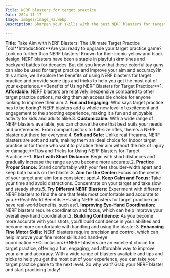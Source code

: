 ```yaml
---
Title: NERF blasters for target practice
Date: 2024-11-17
Image: images/image_41.webp
Description: Sharpen your skills with the best NERF blasters for target practice. Find your perfect fit for indoor & outdoor fun! Shop now. 

---
```


**Title:** Take Aim with NERF Blasters: The Ultimate Target Practice Tool**Introduction:**Are you ready to upgrade your target practice game? Look no further than NERF blasters! Known for their iconic yellow and black design, NERF blasters have been a staple in playful skirmishes and backyard battles for decades. But did you know that these colorful toy guns can also be used for target practice and improve your aim and accuracy?In this article, we'll explore the benefits of using NERF blasters for target practice and provide some tips and tricks to help you get the most out of your experience.**Benefits of Using NERF Blasters for Target Practice:**1. **Affordable:** NERF blasters are relatively inexpensive compared to other target practice options, making them an accessible choice for anyone looking to improve their aim.2. **Fun and Engaging:** Who says target practice has to be boring? NERF blasters add a whole new level of excitement and engagement to the shooting experience, making it a fun and enjoyable activity for kids and adults alike.3. **Customizable:** With a wide range of NERF blasters available, you can choose the one that best suits your needs and preferences. From compact pistols to full-size rifles, there's a NERF blaster out there for everyone.4. **Soft and Safe:** Unlike real firearms, NERF blasters are soft and safe, making them an ideal choice for indoor target practice or for those who want to practice their aim without the risk of injury or damage.**Tips and Tricks for Using NERF Blasters for Target Practice:**1. **Start with Short Distance:** Begin with short distances and gradually increase the range as you become more accurate.2. **Practice Proper Stance:** Stand comfortably with your feet shoulder-width apart and keep both hands on the blaster.3. **Aim for the Center:** Focus on the center of your target and aim for a consistent spot.4. **Keep Calm and Focus:** Take your time and avoid distractions. Concentrate on your target and take slow and steady shots.5. **Try Different NERF Blasters:** Experiment with different NERF blasters to find the one that feels most comfortable and accurate to you.**Real-World Benefits:**Using NERF blasters for target practice can have real-world benefits, such as:1. **Improving Eye-Hand Coordination:** NERF blasters require coordination and focus, which can help improve your overall eye-hand coordination.2. **Building Confidence:** As you become more accurate with your shots, you'll build confidence in your abilities and become more comfortable with handling and using the blaster.3. **Enhancing Fine Motor Skills:** NERF blasters require precision and control, which can help improve your fine motor skills and hand-eye coordination.**Conclusion:**NERF blasters are an excellent choice for target practice, offering a fun, engaging, and affordable way to improve your aim and accuracy. With a wide range of blasters available and tips and tricks to help you get the most out of your experience, you can take your target practice game to the next level. So why wait? Grab your NERF blaster and start practicing today! 
